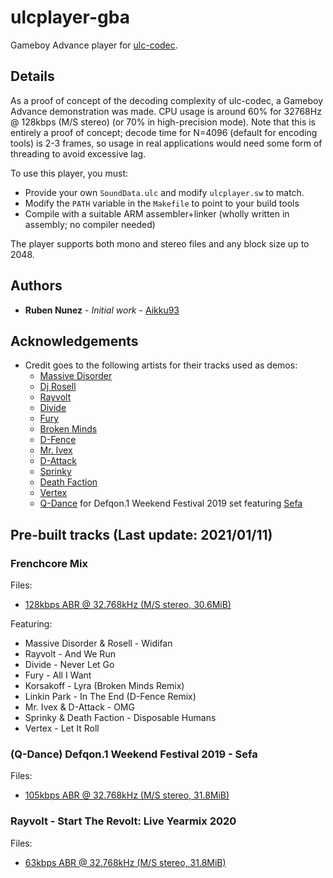 # ulcplayer-gba
Gameboy Advance player for [ulc-codec](https://github.com/Aikku93/ulc-codec).

## Details

As a proof of concept of the decoding complexity of ulc-codec, a Gameboy Advance demonstration was made. CPU usage is around 60% for 32768Hz @ 128kbps (M/S stereo) (or 70% in high-precision mode). Note that this is entirely a proof of concept; decode time for N=4096 (default for encoding tools) is 2-3 frames, so usage in real applications would need some form of threading to avoid excessive lag.

To use this player, you must:
* Provide your own ```SoundData.ulc``` and modify ```ulcplayer.sw``` to match.
* Modify the ```PATH``` variable in the ```Makefile``` to point to your build tools
* Compile with a suitable ARM assembler+linker (wholly written in assembly; no compiler needed)

The player supports both mono and stereo files and any block size up to 2048.

## Authors
* **Ruben Nunez** - *Initial work* - [Aikku93](https://github.com/Aikku93)

## Acknowledgements
* Credit goes to the following artists for their tracks used as demos:
  * [Massive Disorder](https://music.youtube.com/channel/UCh0Wpik492k20CGDdO-oMxw)
  * [Dj Rosell](https://music.youtube.com/channel/UCYtG8dK4NRvaO5qzJbD1_cg)
  * [Rayvolt](https://music.youtube.com/channel/UCUCZojA3_kduHSK_-bmYSAA)
  * [Divide](https://music.youtube.com/channel/UC9hoh7Hnqj2dfoZS-nTriHA)
  * [Fury](https://music.youtube.com/channel/UC_S8_99gWKSex7VnolJSRoQ)
  * [Broken Minds](https://music.youtube.com/channel/UCAGgywXWpRmXFP5bCSWr2Wg)
  * [D-Fence](https://music.youtube.com/channel/UCYWaI0YFInBINNgeKUeUgLg)
  * [Mr. Ivex](https://music.youtube.com/channel/UCsrWJSnK1ZryH-92x00a4uA)
  * [D-Attack](https://music.youtube.com/channel/UCX3df7M01uW8ET0554TdQeg)
  * [Sprinky](https://music.youtube.com/channel/UCYyRu41eHt787jvvgROnY9g)
  * [Death Faction](https://www.hardtunes.com/artists/death-faction)
  * [Vertex](https://music.youtube.com/channel/UCtRTO5SOpUJvfyZD43ZTxYQ)
  * [Q-Dance](https://www.q-dance.com/) for Defqon.1 Weekend Festival 2019 set featuring [Sefa](https://djsefa.com/)

## Pre-built tracks (Last update: 2021/01/11)

### Frenchcore Mix

Files:
* [128kbps ABR @ 32.768kHz (M/S stereo, 30.6MiB)](https://www.mediafire.com/file/rjrdv9joq0558xq/file)

Featuring:
* Massive Disorder & Rosell - Widifan
* Rayvolt - And We Run
* Divide - Never Let Go
* Fury - All I Want
* Korsakoff - Lyra (Broken Minds Remix)
* Linkin Park - In The End (D-Fence Remix)
* Mr. Ivex & D-Attack - OMG
* Sprinky & Death Faction - Disposable Humans
* Vertex - Let It Roll

### (Q-Dance) Defqon.1 Weekend Festival 2019 - Sefa

Files:
* [105kbps ABR @ 32.768kHz (M/S stereo, 31.8MiB)](https://www.mediafire.com/file/ve1xtc6e11ge09h/file)

### Rayvolt - Start The Revolt: Live Yearmix 2020

Files:
* [63kbps ABR @ 32.768kHz (M/S stereo, 31.8MiB)](https://www.mediafire.com/file/khi0dtx0ifgo9ql/file)

